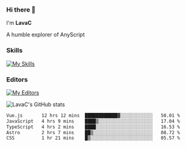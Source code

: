 ### Hi there 👋
I'm **LavaC**

A humble explorer of AnyScript

### Skills
[![My Skills](https://skillicons.dev/icons?i=js,ts,vue,nodejs,nuxtjs,astro,solidjs,tailwind)](https://skillicons.dev)

### Editors
[![My Editors](https://skillicons.dev/icons?i=neovim,vscode)](https://skillicons.dev)

![LavaC's GitHub stats](https://github-readme-stats.vercel.app/api?username=LavaCxx&show_icons=true&theme=synthwave)

<!--START_SECTION:waka-->

```txt
Vue.js       12 hrs 12 mins  ████████████▓░░░░░░░░░░░░   50.01 %
JavaScript   4 hrs 9 mins    ████▒░░░░░░░░░░░░░░░░░░░░   17.04 %
TypeScript   4 hrs 2 mins    ████░░░░░░░░░░░░░░░░░░░░░   16.53 %
Astro        2 hrs 7 mins    ██▒░░░░░░░░░░░░░░░░░░░░░░   08.72 %
CSS          1 hr 21 mins    █▒░░░░░░░░░░░░░░░░░░░░░░░   05.57 %
```

<!--END_SECTION:waka-->
